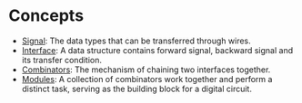 # Concepts

* [Signal](./signal.md): The data types that can be transferred through wires.
* [Interface](./interface.md): A data structure contains forward signal, backward signal and its transfer condition.
* [Combinators](./combinator.md): The mechanism of chaining two interfaces together.
* [Modules](./module.md): A collection of combinators work together and perform a distinct task, serving as the building block for a digital circuit.
